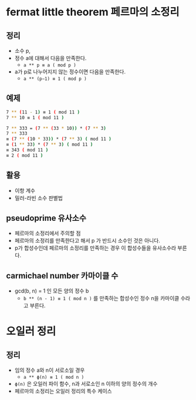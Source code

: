 # fermat little theorem 페르마의 소정리
## 정리
- 소수 p,
- 정수 a에 대해서 다음을 만족한다.
  - `a ** p ≡ a ( mod p )`
- a가 p로 나누어지지 않는 정수이면 다음을 만족한다.
  - `a ** (p−1) ≡ 1 ( mod p )`
## 예제
```bash
7 ** (11 - 1) ≡ 1 ( mod 11 )
7 ** 10 ≡ 1 ( mod 11 )
```
```bash
7 ** 333 = (7 ** (33 * 10)) * (7 ** 3)
7 ** 333 
≡ (7 ** (10 * 33)) * (7 ** 3) ( mod 11 )
≡ (1 ** 33) * (7 ** 3) ( mod 11 )
≡ 343 ( mod 11 )
≡ 2 ( mod 11 )
```
## 활용
- 이항 계수
- 밀러-라빈 소수 판별법
## pseudoprime 유사소수
- 페르마의 소정리에서 주의할 점
- 페르마의 소정리를 만족한다고 해서 p 가 반드시 소수인 것은 아니다.
- p가 합성수인데 페르마의 소정리를 만족하는 경우 이 합성수들을 유사소수라 부른다.
## carmichael number 카마이클 수
- gcd(b, n) = 1 인 모든 양의 정수 b
  - `b ** (n - 1) ≡ 1 ( mod n )` 를 만족하는 합성수인 정수 n을 카마이클 수라고 부른다.
# 오일러 정리
## 정리
- 임의 정수 a와 n이 서로소일 경우
  - `a ** ϕ(n) ≡ 1 ( mod n )`
- `ϕ(n)` 은 오일러 파이 함수, n과 서로소인 n 이하의 양의 정수의 개수
- 페르마의 소정리는 오일러 정리의 특수 케이스
